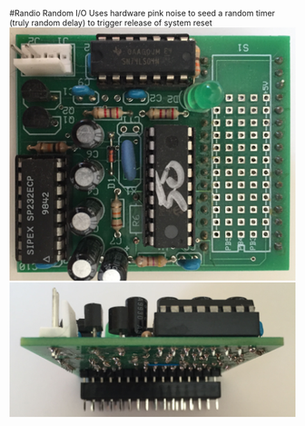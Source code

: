 #Randio
Random I/O Uses hardware pink noise to seed a random timer (truly random delay) to trigger release of system reset
![Alt text](/Images/RandioTop.jpg?raw=true "Board Top View")
![Alt text](/Images/RandioEdge.jpg?raw=true "Board Edge View")